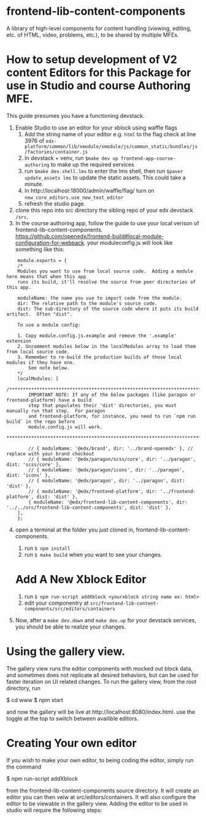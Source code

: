 # frontend-lib-content-components
A library of high-level components for content handling (viewing, editing, etc. of HTML, video, problems, etc.), to be shared by multiple MFEs.

# How to setup development of V2 content Editors for this Package for use in Studio and course Authoring MFE.

This guide presumes you have a functioning devstack.

1. Enable Studio to use an editor for your xblock using waffle flags
    1. Add the string name of your editor e.g. `html` to the flag check at line 3976 of `edx-platform/common/lib/xmodule/xmodule/js/common_static/bundles/js/factories/container.js`
    2. In devstack + venv, run `$make dev up frontend-app-course-authoring` to make up the required services
    3. run `$make dev.shell.lms` to enter the lms shell, then run `$paver update_assets lms` to update the static assets. This could take a minute.
    4. In http://localhost:18000/admin/waffle/flag/ turn on `new_core_editors.use_new_text_editor`
    5. refresh the studio page.
2. clone this repo into src directory the sibling repo of your edx devstack `/src`.
3. In the course authoring app, follow the guide to use your local verison of frontend-lib-content-components.  https://github.com/openedx/frontend-build#local-module-configuration-for-webpack. your moduleconfig.js will look like something like this:

```
    module.exports = {
    /*
    Modules you want to use from local source code.  Adding a module here means that when this app
    runs its build, it'll resolve the source from peer directories of this app.

    moduleName: the name you use to import code from the module.
    dir: The relative path to the module's source code.
    dist: The sub-directory of the source code where it puts its build artifact.  Often "dist".

    To use a module config:

    1. Copy module.config.js.example and remove the '.example' extension
    2. Uncomment modules below in the localModules array to load them from local source code.
    3. Remember to re-build the production builds of those local modules if they have one.
        See note below.
    */
    localModules: [
        /*********************************************************************************************
        IMPORTANT NOTE: If any of the below packages (like paragon or frontend-platform) have a build
        step that populates their 'dist' directories, you must manually run that step.  For paragon
        and frontend-platform, for instance, you need to run `npm run build` in the repo before
        module.config.js will work.
        **********************************************************************************************/

        // { moduleName: '@edx/brand', dir: '../brand-openedx' }, // replace with your brand checkout
        // { moduleName: '@edx/paragon/scss/core', dir: '../paragon', dist: 'scss/core' },
        // { moduleName: '@edx/paragon/icons', dir: '../paragon', dist: 'icons' },
        // { moduleName: '@edx/paragon', dir: '../paragon', dist: 'dist' },
        // { moduleName: '@edx/frontend-platform', dir: '../frontend-platform', dist: 'dist' },
        { moduleName: '@edx/frontend-lib-content-components', dir: '../../src/frontend-lib-content-components', dist: 'dist' },
    ],
    };

```

4. open a terminal at the folder you just cloned in, frontend-lib-content-components.
    1. run `$ npm install`
    2. run `$ make build` when you want to see your changes.

    # Add A New Xblock Editor
    1. run `$ npm run-script addXblock <yourxblock string name ex: html>`
    2. edit your componentry at `src/frontend-lib-content-components/src/editors/containers`

5. Now, after a `make dev.down` and `make dev.up` for your devstack services, you should be able to realize your changes.

# Using the gallery view.
The gallery view runs the editor components with mocked out block data, and sometimes does not replicate all desired behaviors, but can be used for faster iteration on UI related changes. To run the gallery view, from the root directory, run

$ cd www
$ npm start

and now the gallery will be live at http://localhost:8080/index.html. use the toggle at the top to switch between availible editors.

# Creating Your own editor
If you wish to make your own editor, to being coding the editor, simply run the command

$ npm run-script addXblock <name of xblock>

from the frontend-lib-content-components source directory. It will create an editor you can then veiw at src/editors/containers. It will also configure the editor to be viewable in the gallery view. Adding the editor to be used in studio will require the following steps:

